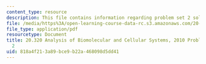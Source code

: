 ```yaml
---
content_type: resource
description: This file contains information regarding problem set 2 solutions.
file: /media/https%3A/open-learning-course-data-rc.s3.amazonaws.com/20-320-analysis-of-biomolecular-and-cellular-systems-fall-2012/818a4f213a89bce9b22a468098d5dd41_MIT20_320F12_Fa2010_PS2_so.pdf
file_type: application/pdf
resourcetype: Document
title: 20.320 Analysis of Biomolecular and Cellular Systems, 2010 Problem Set Solutions
  2
uid: 818a4f21-3a89-bce9-b22a-468098d5dd41
---
```

